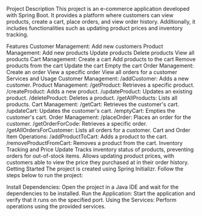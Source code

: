 Project Description
This project is an e-commerce application developed with Spring Boot. It provides a platform where customers can view products, create a cart, place orders, and view order history. Additionally, it includes functionalities such as updating product prices and inventory tracking.

Features
Customer Management:
Add new customers
Product Management:
Add new products
Update products
Delete products
View all products
Cart Management:
Create a cart
Add products to the cart
Remove products from the cart
Update the cart
Empty the cart
Order Management:
Create an order
View a specific order
View all orders for a customer
Services and Usage
Customer Management:
/addCustomer: Adds a new customer.
Product Management:
/getProduct: Retrieves a specific product.
/createProduct: Adds a new product.
/updateProduct: Updates an existing product.
/deleteProduct: Deletes a product.
/getAllProducts: Lists all products.
Cart Management:
/getCart: Retrieves the customer's cart.
/updateCart: Updates the customer's cart.
/emptyCart: Empties the customer's cart.
Order Management:
/placeOrder: Places an order for the customer.
/getOrderForCode: Retrieves a specific order.
/getAllOrdersForCustomer: Lists all orders for a customer.
Cart and Order Item Operations:
/addProductToCart: Adds a product to the cart.
/removeProductFromCart: Removes a product from the cart.
Inventory Tracking and Price Update
Tracks inventory status of products, preventing orders for out-of-stock items.
Allows updating product prices, with customers able to view the price they purchased at in their order history.
Getting Started
The project is created using Spring Initializr. Follow the steps below to run the project:

Install Dependencies: Open the project in a Java IDE and wait for the dependencies to be installed.
Run the Application: Start the application and verify that it runs on the specified port.
Using the Services: Perform operations using the provided services.
